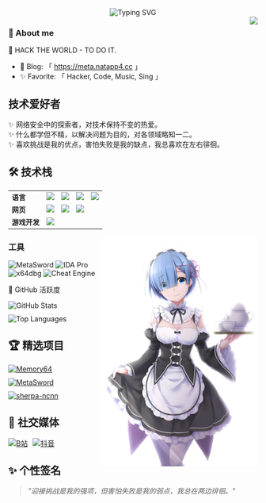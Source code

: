 <div align="center">
  <img src="https://readme-typing-svg.demolab.com?font=JetBrains+Mono&size=26&duration=4000&pause=1000&color=000000&center=true&vCenter=true&width=600&lines=✨+Hello+World,+I'm+VoxShadow;⚡+RE+•+Pwn+•+Dev+•+Pentest+•+AI;🔥+Cybersecurity+Enthusiast+&&+Researcher" alt="Typing SVG" />
</div>

<img align="right" src="https://count.getloli.com/get/@:soevai?theme=rule34">

### 👤 About me

🤔 HACK THE WORLD - TO DO IT.
- 💬 Blog: 「 https://meta.natapp4.cc 」
- ✨ Favorite: 「 Hacker, Code, Music, Sing 」

## **技术爱好者**
✨ 网络安全中的探索者，对技术保持不变的热爱。<br>
✨ 什么都学但不精，以解决问题为目的，对各领域略知一二。<br>
✨ 喜欢挑战是我的优点，害怕失败是我的缺点，我总喜欢在左右徘徊。<br>

## 🛠 技术栈

<table>
  <tr>
    <td><b>语言</b></td>
    <td><img src="https://img.shields.io/badge/-Python-3776AB?style=flat&logo=python&logoColor=white"></td>
    <td><img src="https://img.shields.io/badge/-Golang-00ADD8?style=flat&logo=go&logoColor=white"></td>
    <td><img src="https://img.shields.io/badge/-C-A8B9CC?style=flat&logo=c&logoColor=white"></td>
    <td><img src="https://img.shields.io/badge/-JavaScript-F7DF1E?style=flat&logo=javascript&logoColor=black"></td>
  </tr>
  <tr>
    <td><b>网页</b></td>
    <td><img src="https://img.shields.io/badge/-Vue.js-4FC08D?style=flat&logo=vuedotjs&logoColor=white"></td>
    <td><img src="https://img.shields.io/badge/-HTML5-E34F26?style=flat&logo=html5&logoColor=white"></td>
    <td><img src="https://img.shields.io/badge/-PHP-777BB4?style=flat&logo=php&logoColor=white"></td>
    <td></td>
  </tr>
  <tr>
    <td><b>游戏开发</b></td>
    <td><img src="https://img.shields.io/badge/-Godot-478CBF?style=flat&logo=godot-engine&logoColor=white"></td>
    <td></td>
    <td></td>
    <td></td>
  </tr>

  
</table>


<img align="right" src="./images/rem.png" width="320" />

### 工具
![MetaSword](https://img.shields.io/badge/-MetaSword-4B0082?style=flat&logoColor=white)  ![IDA Pro](https://img.shields.io/badge/-IDA_Pro-148F77?style=flat&logoColor=white)  ![x64dbg](https://img.shields.io/badge/-x64dbg-0078D7?style=flat&logoColor=white)  ![Cheat Engine](https://img.shields.io/badge/-Cheat_Engine-D35400?style=flat&logoColor=white)

🚀 GitHub 活跃度

<div style="display: flex; justify-content: space-between; flex-wrap: wrap; gap: 10px; margin: 0 auto;">
  <img src="https://github-readme-stats.vercel.app/api?username=soevai&show_icons=true&theme=radical" style="flex: 1; min-width: 300px;" alt="GitHub Stats" />
  <img src="https://github-readme-stats.vercel.app/api/top-langs/?username=soevai&layout=compact&theme=radical" style="flex: 1; min-width: 300px;" alt="Top Languages" />
</div>

## 🏆 精选项目

<div style="display: flex; justify-content: space-between; flex-wrap: wrap; gap: 10px;">
  <a href="https://github.com/soevai/Memory64" style="flex: 1; min-width: 300px;">
    <img src="https://github-readme-stats.vercel.app/api/pin/?username=soevai&repo=Memory64&theme=radical" alt="Memory64" />
  </a>
  <a href="https://github.com/soevai/MetaSword" style="flex: 1; min-width: 300px;">
    <img src="https://github-readme-stats.vercel.app/api/pin/?username=soevai&repo=MetaSword&theme=radical" alt="MetaSword" />
  </a>
  <a href="https://github.com/k2-fsa/sherpa-ncnn" style="flex: 1; min-width: 300px;">
    <img src="https://github-readme-stats.vercel.app/api/pin/?username=k2-fsa&repo=sherpa-ncnn&theme=radical" alt="sherpa-ncnn" />
  </a>
</div>

## 🔗 社交媒体
<div style="display: flex; gap: 10px;">
  <a href="https://space.bilibili.com/84500837">
    <img src="https://img.shields.io/badge/-Bilibili-00A1D6?style=for-the-badge&logo=bilibili&logoColor=white" alt="B站"/>
  </a>
  <a href="https://www.douyin.com/user/MS4wLjABAAAAEXkGrpP2B10xZVeIgmllfSDmXgaHq8l8phh8evbNjYMD_jKA0eTbCeFz_q9QHCV8">
    <img src="https://img.shields.io/badge/-Douyin-FF0050?style=for-the-badge&logo=tiktok&logoColor=white" alt="抖音"/>
  </a>
</div>

## ✨ 个性签名

> *"迎接挑战是我的强项，但害怕失败是我的弱点，我总在两边徘徊。"*
